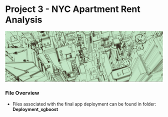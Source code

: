 # Project 3 - NYC Apartment Rent Analysis
![images/sketch.jpg](images/sketch.jpg)

### File Overview
* Files associated with the final app deployment can be found in folder: **Deployment_xgboost**
